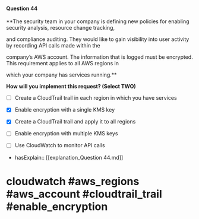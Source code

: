 #### Question  44

**The security team in your company is defining new policies for enabling security analysis, resource change tracking,

and compliance auditing. They would like to gain visibility into user activity by recording API calls made within the

company’s AWS account. The information that is logged must be encrypted. This requirement applies to all AWS regions in

which your company has services running.**

**How will you implement this request? (Select TWO)**

- [ ] Create a CloudTrail trail in each region in which you have services

- [x] Enable encryption with a single KMS key

- [x] Create a CloudTrail trail and apply it to all regions

- [ ] Enable encryption with multiple KMS keys

- [ ] Use CloudWatch to monitor API calls

- hasExplain:: [[explanation_Question  44.md]]

# cloudwatch #aws_regions #aws_account #cloudtrail_trail #enable_encryption
